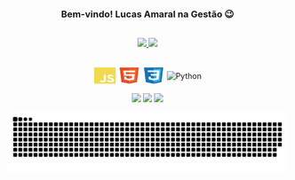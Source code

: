 <div align="center">

### Bem-vindo! Lucas Amaral na Gestão 😉
<br>
</div>
<div align="center">
  <a href="https://github.com/lucasgga7">
    <img height="150em" src="https://github-readme-stats.vercel.app/api?username=duribeiro&count_private=true&include_all_commits=true&show_icons=true&theme=dracula&hide_border=false&show_owner=true"/>
    <img height="150em" src="https://github-readme-stats.vercel.app/api/top-langs/?username=lucasgga7&theme=dracula&hide_border=false&&layout=compact"/>
  </a>
</div><br><br>
<div align="center" valign="top">
  <img align="center" alt="Js" height="30" width="40" src="https://raw.githubusercontent.com/devicons/devicon/master/icons/javascript/javascript-plain.svg">
  <img align="center" alt="HTML" height="30" width="40" src="https://raw.githubusercontent.com/devicons/devicon/master/icons/html5/html5-original.svg">
  <img align="center" alt="CSS" height="30" width="40" src="https://raw.githubusercontent.com/devicons/devicon/master/icons/css3/css3-original.svg">
  <img align="center" alt="Python" height="30"
  width="40" src="https://cdn.jsdelivr.net/gh/devicons/devicon/icons/python/python-original.svg" />    
</div><br>
<div align="center">
  <a href="#" target="_blank"><img src="https://img.shields.io/badge/WhatsApp-25D366?style=for-the-badge&logo=whatsapp&logoColor=white" target="_blank"></a>
  <a href="#" target="_blank"><img src="https://img.shields.io/badge/Instagram-E4405F?style=for-the-badge&logo=instagram&logoColor=white" target="_blank"></a>
  <a href="#" target="_blank"><img src="https://img.shields.io/badge/-LinkedIn-%230077B5?style=for-the-badge&logo=linkedin&logoColor=white" target="_blank"></a> 
</div>
<div align="center">
  
  ![Snake animation](https://github.com/lucasgga1/lucasgga1/blob/output/github-contribution-grid-snake.svg)
</div>
